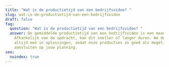 ```yaml
---
title: "Wat is de productietijd van een bedrijfsvideo? "
slug: wat-is-de-productietijd-van-een-bedrijfsvideo
draft: false
faq:
  question: "Wat is de productietijd van een bedrijfsvideo? "
  answer: De gemiddelde productietijd van een bedrijfsvideo is een maand.
    Afhankelijk van de opdracht, kan dit sneller of langer duren. We denken
    altijd mee in oplossingen, zodat onze producties zo goed als mogelijk
    aansluiten op jouw planning.
seo:
  noindex: true
---
```

